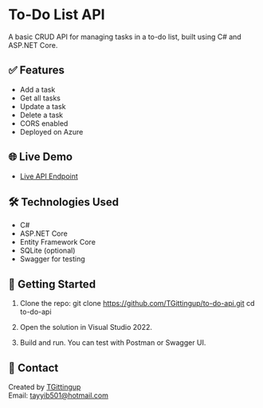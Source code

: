 # To-Do List API

A basic CRUD API for managing tasks in a to-do list, built using C# and ASP.NET Core.

## ✅ Features

- Add a task
- Get all tasks
- Update a task
- Delete a task
- CORS enabled
- Deployed on Azure

## 🌐 Live Demo

- [Live API Endpoint](https://todoapifinalised-bcdyaqc8d5cyhcgf.canadacentral-01.azurewebsites.net/index.html)

## 🛠 Technologies Used

- C#
- ASP.NET Core
- Entity Framework Core
- SQLite (optional)
- Swagger for testing

## 🚀 Getting Started

1. Clone the repo:
git clone https://github.com/TGittingup/to-do-api.git
cd to-do-api

2. Open the solution in Visual Studio 2022.

3. Build and run. You can test with Postman or Swagger UI.

## 📧 Contact

Created by [TGittingup](https://github.com/TGittingup)  
Email: tayyib501@hotmail.com

